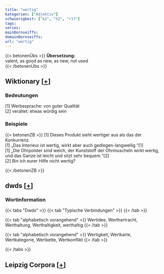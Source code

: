 ```yaml
---
title: "wertig"
kategorien: ["Adjektiv"]
schwierigkeit: ["k2", "h2", "r17"]
tags:
series:
mainDornseiffs:
domainDornseiffs:
url: "wertig"
---
```


{{< betonenÜbs >}}
**Übersetzung:**  
valent, as good as new, as new, not used  
{{< /betonenÜbs >}}

## Wiktionary [[+](https://de.wiktionary.org/wiki/wertig)]

### Bedeutungen
[1] Werbesprache: von guter Qualität  
[2] veraltet: etwas würdig sein  

### Beispiele
{{< betonenZB >}}
[1] Dieses Produkt sieht wertiger aus als das der Konkurrenz.  
[1] „Das Interieur ist wertig, wirkt aber auch gediegen-langweilig.“[1]  
[1] „Die Ohrpolster sind weich, der Kunststoff der Ohrmuscheln wirkt wertig, und das Ganze ist leicht und sitzt sehr bequem.“[2]  
[2] Bin ich eurer Hilfe nicht wertig?  

{{< /betonenZB >}}


## dwds [[+](https://www.dwds.de/wb/wertig)]

### Wortinformation
{{< tabs "Dwds" >}}
{{< tab "Typische Verbindungen" >}}
{{< /tab >}}

{{< tab "alphabetisch vorangehend" >}}
Wertidee, Werthertracht, Werthaltung, Werthaltigkeit, werthaltig
{{< /tab >}}

{{< tab "alphabetisch vorangehend" >}}
Wertigkeit, Wertkarte, Wertkategorie, Wertkette, Wertkonflikt
{{< /tab >}}

{{< /tabs >}}

## Leipzig Corpora [[+](https://corpora.uni-leipzig.de/en/res?word=wertig&corpusId=deu_newscrawl-public_2018)]

